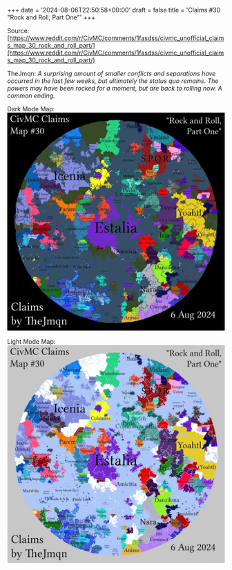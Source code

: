 +++
date = '2024-08-06T22:50:58+00:00'
draft = false
title = 'Claims #30 "Rock and Roll, Part One"'
+++

Source: [https://www.reddit.com/r/CivMC/comments/1fasdss/civmc_unofficial_claims_map_30_rock_and_roll_part/](https://www.reddit.com/r/CivMC/comments/1fasdss/civmc_unofficial_claims_map_30_rock_and_roll_part/)

TheJmqn: *A surprising amount of smaller conflicts and separations have occurred in the last few weeks, but ultimately the status quo remains. The powers may have been rocked for a moment, but are back to rolling now. A common ending.*

Dark Mode Map:
[![Claims #30](https://raw.githubusercontent.com/CivMC-Map-Archive/civmc-map-archive.github.io/refs/heads/main/public/images/CivMC-Claims-30.webp)](https://raw.githubusercontent.com/CivMC-Map-Archive/civmc-map-archive.github.io/refs/heads/main/public/images/CivMC-Claims-30.webp)

Light Mode Map:
[![Claims #30 Light](https://raw.githubusercontent.com/CivMC-Map-Archive/civmc-map-archive.github.io/refs/heads/main/public/images/CivMC-Claims-30-Light.webp)](https://raw.githubusercontent.com/CivMC-Map-Archive/civmc-map-archive.github.io/refs/heads/main/public/images/CivMC-Claims-30-Light.webp)
